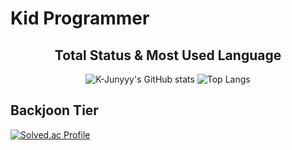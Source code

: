 # Kid Programmer

<div align="center">
  
## Total Status & Most Used Language
![K-Junyyy's GitHub stats](https://github-readme-stats.vercel.app/api?username=Kidprogramer1039&show_icons=true&theme=tokyonight)
![Top Langs](https://github-readme-stats.vercel.app/api/top-langs/?username=Kidprogramer1039&layout=compact&theme=tokyonight)
</div>

## Backjoon Tier
[![Solved.ac Profile](http://mazassumnida.wtf/api/generate_badge?boj=bnpo5231)](https://solved.ac/bnpo5231)


